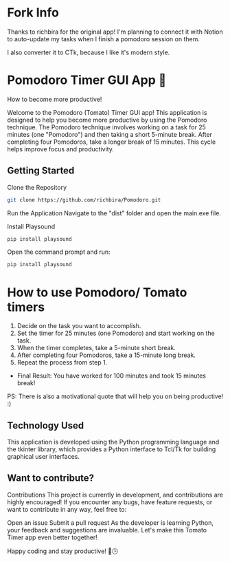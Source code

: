 # Fork Info
Thanks to richbira for the original app!
I'm planning to connect it with Notion to auto-update my tasks when I finish a pomodoro session on them.

I also converter it to CTk, because I like it's modern style.

# Pomodoro Timer GUI App 🍅
How to become more productive!

Welcome to the Pomodoro (Tomato) Timer GUI app! This application is designed to help you become more productive by using the Pomodoro technique. The Pomodoro technique involves working on a task for 25 minutes (one "Pomodoro") and then taking a short 5-minute break. After completing four Pomodoros, take a longer break of 15 minutes. This cycle helps improve focus and productivity.

## Getting Started
Clone the Repository

```bash
git clone https://github.com/richbira/Pomodoro.git
```

Run the Application
Navigate to the "dist" folder and open the main.exe file.

Install Playsound

```bash
pip install playsound
```

Open the command prompt and run:

```bash
pip install playsound
```

# How to use Pomodoro/ Tomato timers
1) Decide on the task you want to accomplish.
2) Set the timer for 25 minutes (one Pomodoro) and start working on the task.
3) When the timer completes, take a 5-minute short break.
4) After completing four Pomodoros, take a 15-minute long break.
5) Repeat the process from step 1.

- Final Result: You have worked for 100 minutes and took 15 minutes break!

PS: There is also a motivational quote that will help you on being productive! :)

## Technology Used
This application is developed using the Python programming language and the tkinter library, which provides a Python interface to Tcl/Tk for building graphical user interfaces.


## Want to contribute?
Contributions
This project is currently in development, and contributions are highly encouraged! If you encounter any bugs, have feature requests, or want to contribute in any way, feel free to:

Open an issue
Submit a pull request
As the developer is learning Python, your feedback and suggestions are invaluable. Let's make this Tomato Timer app even better together!

Happy coding and stay productive! 🍅🕒


